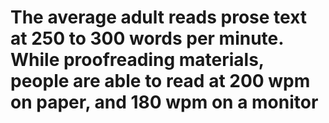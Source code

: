 # The average adult reads prose text at 250 to 300 words per minute. While proofreading materials, people are able to read at 200 wpm on paper, and 180 wpm on a monitor